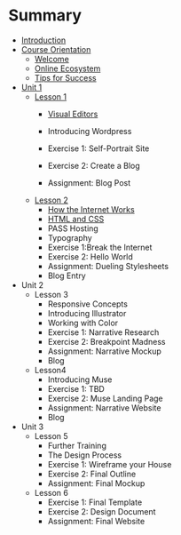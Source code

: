 # Summary

* [Introduction](README.md)
* [Course Orientation](course-orientation.md)
  * [Welcome](course-orientation/welcome.md)
  * [Online Ecosystem](course-orientation/online-ecosystem.md)
  * [Tips for Success](course-orientation/tips-for-success.md)
* [Unit 1](unit-1.md)
  * [Lesson 1](unit-1/lesson-1.md)
    * [Visual Editors](unit-1/lesson-1/visual-editors.md)

    * Introducing Wordpress
    * Exercise 1: Self-Portrait Site
    * Exercise 2: Create a Blog
    * Assignment: Blog Post
  * [Lesson 2](lesson-2.md)
    * [How the Internet Works](lesson-2/how-the-internet-works.md)
    * [HTML and CSS](lesson-2/intro-to-html.md)
    * PASS Hosting
    * Typography
    * Exercise 1:Break the Internet
    * Exercise 2: Hello World
    * Assignment: Dueling Stylesheets
    * Blog Entry
* Unit 2
  * Lesson 3
    * Responsive Concepts
    * Introducing Illustrator
    * Working with Color
    * Exercise 1: Narrative Research
    * Exercise 2: Breakpoint Madness
    * Assignment: Narrative Mockup 
    * Blog
  * Lesson4
    * Introducing Muse
    * Exercise 1: TBD
    * Exercise 2: Muse Landing Page
    * Assignment: Narrative Website
    * Blog
* Unit 3
  * Lesson 5
    * Further Training
    * The Design Process
    * Exercise 1: Wireframe your House
    * Exercise 2: Final Outline
    * Assignment: Final Mockup
  * Lesson 6
    * Exercise 1: Final Template
    * Exercise 2: Design Document
    * Assignment: Final Website



